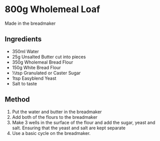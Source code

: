 # 800g Wholemeal Loaf

Made in the breadmaker

## Ingredients

- 350ml Water
- 25g Unsalted Butter cut into pieces
- 350g Wholemeal Bread Flour
- 150g White Bread Flour
- ½tsp Granulated or Caster Sugar
- 1tsp Easyblend Yeast
- Salt to taste

## Method

1. Put the water and butter in the breadmaker
2. Add both of the flours to the breadmaker
3. Make 3 wells in the surface of the flour and add the sugar, yeast and salt. Ensuring that the yeast and salt are kept separate
4. Use a basic cycle on the breadmaker.
